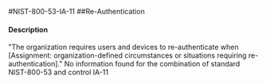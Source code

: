 #NIST-800-53-IA-11
##Re-Authentication
#### Description
"The organization requires users and devices to re-authenticate when [Assignment: organization-defined circumstances or situations requiring re-authentication]."
No information found for the combination of standard NIST-800-53 and control IA-11
